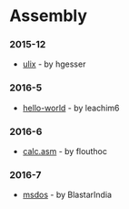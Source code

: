 # Assembly


### 2015-12
- [ulix](https://github.com/hgesser/ulix) - by hgesser

### 2016-5
- [hello-world](https://github.com/leachim6/hello-world) - by leachim6

### 2016-6
- [calc.asm](https://github.com/flouthoc/calc.asm) - by flouthoc

### 2016-7
- [msdos](https://github.com/BlastarIndia/msdos) - by BlastarIndia
